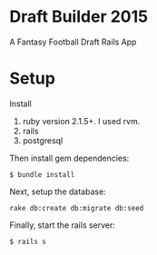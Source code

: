 # Draft Builder 2015

A Fantasy Football Draft Rails App

# Setup

Install

  1. ruby version 2.1.5+. I used rvm.
  2. rails
  3. postgresql

Then install gem dependencies:

```
$ bundle install
```

Next, setup the database:
```
rake db:create db:migrate db:seed
```

Finally, start the rails server:
```
$ rails s
```